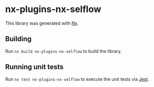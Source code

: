 # nx-plugins-nx-selflow

This library was generated with [Nx](https://nx.dev).

## Building

Run `nx build nx-plugins-nx-selflow` to build the library.

## Running unit tests

Run `nx test nx-plugins-nx-selflow` to execute the unit tests via [Jest](https://jestjs.io).
